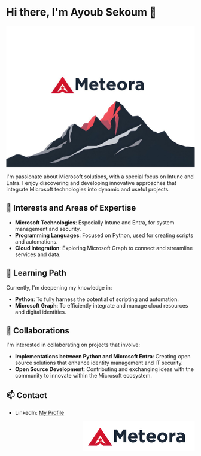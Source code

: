 # Hi there, I'm Ayoub Sekoum 👋

![Background Image](https://github.com/Ayoub-Sekoum/Ayoub-Sekoum/blob/main/SOF.jpg)

I'm passionate about Microsoft solutions, with a special focus on Intune and Entra. I enjoy discovering and developing innovative approaches that integrate Microsoft technologies into dynamic and useful projects.

## 👀 Interests and Areas of Expertise
- **Microsoft Technologies**: Especially Intune and Entra, for system management and security.
- **Programming Languages**: Focused on Python, used for creating scripts and automations.
- **Cloud Integration**: Exploring Microsoft Graph to connect and streamline services and data.

## 🌱 Learning Path
Currently, I'm deepening my knowledge in:
- **Python**: To fully harness the potential of scripting and automation.
- **Microsoft Graph**: To efficiently integrate and manage cloud resources and digital identities.

## 💞️ Collaborations
I'm interested in collaborating on projects that involve:
- **Implementations between Python and Microsoft Entra**: Creating open source solutions that enhance identity management and IT security.
- **Open Source Development**: Contributing and exchanging ideas with the community to innovate within the Microsoft ecosystem.

## 📫 Contact
- LinkedIn: [My Profile](https://www.linkedin.com/in/ayoub-sekoum-023302200/)

<div align="right">
  <img src="https://raw.githubusercontent.com/Ayoub-Sekoum/Ayoub-Sekoum/main/LogoSlogan.png" alt="LogoSlogan" width="300">
</div>
